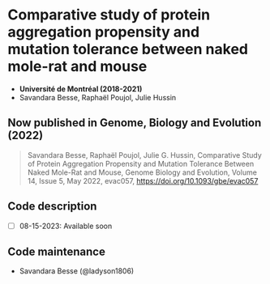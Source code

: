 # Comparative study of protein aggregation propensity and mutation tolerance between naked mole-rat and mouse
- __Université de Montréal (2018-2021)__
- Savandara Besse, Raphaël Poujol, Julie Hussin


## Now published in Genome, Biology and Evolution (2022)
> Savandara Besse, Raphaël Poujol, Julie G. Hussin, Comparative Study of Protein Aggregation Propensity and Mutation Tolerance Between Naked Mole-Rat and Mouse, Genome Biology and Evolution, Volume 14, Issue 5, May 2022, evac057, https://doi.org/10.1093/gbe/evac057

## Code description
- [ ] 08-15-2023: Available soon
  
## Code maintenance
- Savandara Besse (@ladyson1806)

